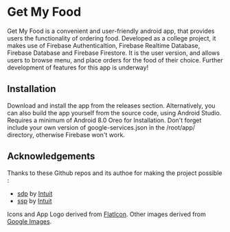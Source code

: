 # Get My Food

Get My Food is a convenient and user-friendly android app, that provides users the functionality of ordering food. Developed as a college project, it makes use of Firebase Authenticaltion, Firebase Realtime Database, Firebase Database and Firebase Firestore. It is the user version, and allows users to browse menu, and place orders for the food of their choice. Further development of features for this app is underway!

## Installation

Download and install the app from the releases section. Alternatively, you can also build the app yourself from the source code, using Android Studio. Requires a minimum of Android 8.0 Oreo for Installation. Don't forget include your own version of google-services.json in the /root/app/ directory, otherwise Firebase won't work.

## Acknowledgements

Thanks to these Github repos and its authoe for making the project possible :
- [sdp](https://github.com/matiassingers/awesome-readme) by [Intuit](https://github.com/intuit)
 - [ssp](https://github.com/intuit/ssp) by [Intuit](https://github.com/intuit)

Icons and App Logo derived from [FlatIcon](https://www.flaticon.com/). Other images derived from [Google Images](https://images.google.com/).
